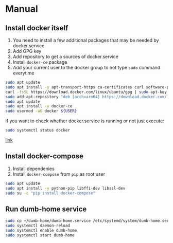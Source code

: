 # Manual

## Install docker itself

1. You need to install a few additional packages that may be needed by docker.service.
2. Add GPG key
3. Add repository to get a sources of docker.service
4. Install `docker-ce` package
5. Add your current user to the docker group to not type `sudo` command everytime

```bash
sudo apt update
sudo apt install -y apt-transport-https ca-certificates curl software-properties-common
curl -fsSL https://download.docker.com/linux/ubuntu/gpg | sudo apt-key add -
sudo add-apt-repository "deb [arch=arm64] https://download.docker.com/linux/ubuntu bionic stable"
sudo apt update
sudo apt install -y docker-ce
sudo usermod -aG docker ${USER}
```

If you want to check whether docker.service is running or not just execute:

```bash
sudo systemctl status docker
```

[link](https://www.digitalocean.com/community/tutorials/docker-ubuntu-18-04-1-ru)

## Install docker-compose

1. Install dependenies
2. Install `docker-compose` from `pip` as root user

```bash
sudo apt update
sudo apt install -y python-pip libffi-dev libssl-dev
sudo su -c "pip install docker-compose"
```

## Run dumb-home service

```bash
sudo cp ~/dumb-home/dumb-home.service /etc/systemd/system/dumb-home.service
sudo systemctl daemon-reload
sudo systemctl enable dumb-home
sudo systemctl start dumb-home
```
